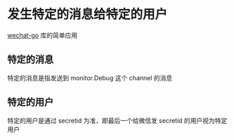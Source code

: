 # 发生特定的消息给特定的用户

[wechat-go](https://github.com/songtianyi/wechat-go) 库的简单应用

## 特定的消息
特定的消息是指发送到 monitor.Debug 这个 channel 的消息


## 特定的用户
特定的用户是通过 secretid 为准，即最后一个给微信发 secretid 的用户视为特定用户
